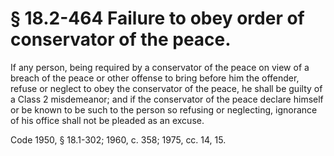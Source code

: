 # § 18.2-464 Failure to obey order of conservator of the peace.

<p>If any person, being required by a conservator of the peace on view of a breach of the peace or other offense to bring before him the offender, refuse or neglect to obey the conservator of the peace, he shall be guilty of a Class 2 misdemeanor; and if the conservator of the peace declare himself or be known to be such to the person so refusing or neglecting, ignorance of his office shall not be pleaded as an excuse.</p><p>Code 1950, § 18.1-302; 1960, c. 358; 1975, cc. 14, 15.</p>